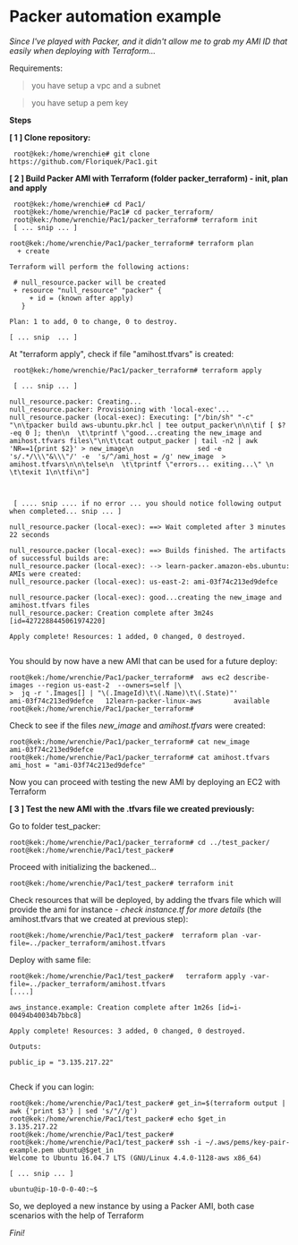 # Packer automation example


<i> Since I've played with Packer, and it didn't allow me to grab my AMI ID that easily when deploying with Terraform... </i> 

Requirements:

> you have setup a vpc and a subnet 

> you have setup a pem key

<b> Steps </b> 



<b> [ 1 ] Clone repository:</b>
```
 root@kek:/home/wrenchie# git clone https://github.com/Floriquek/Pac1.git
 ```
 
 
<b> [ 2 ] Build Packer AMI with Terraform (folder packer_terraform) - init, plan and apply</b>

```
 root@kek:/home/wrenchie# cd Pac1/
 root@kek:/home/wrenchie/Pac1# cd packer_terraform/
 root@kek:/home/wrenchie/Pac1/packer_terraform# terraform init 
 [ ... snip ... ]
 ```
 ```
 root@kek:/home/wrenchie/Pac1/packer_terraform# terraform plan
   + create

Terraform will perform the following actions:

  # null_resource.packer will be created
  + resource "null_resource" "packer" {
      + id = (known after apply)
    }

Plan: 1 to add, 0 to change, 0 to destroy.

[ ... snip  ... ]
```
At "terraform apply", check if file "amihost.tfvars" is created:

```
 root@kek:/home/wrenchie/Pac1/packer_terraform# terraform apply
 
 [ ... snip ... ]
 
null_resource.packer: Creating...
null_resource.packer: Provisioning with 'local-exec'...
null_resource.packer (local-exec): Executing: ["/bin/sh" "-c" "\n\tpacker build aws-ubuntu.pkr.hcl | tee output_packer\n\n\tif [ $? -eq 0 ]; then\n  \t\tprintf \"good...creating the new_image and amihost.tfvars files\"\n\t\tcat output_packer | tail -n2 | awk 'NR==1{print $2}' > new_image\n                sed -e 's/.*/\\\"&\\\"/' -e  's/^/ami_host = /g' new_image  > amihost.tfvars\n\n\telse\n  \t\tprintf \"errors... exiting...\" \n  \t\texit 1\n\tfi\n"]


 
 [ .... snip .... if no error ... you should notice following output when completed... snip ... ]

null_resource.packer (local-exec): ==> Wait completed after 3 minutes 22 seconds

null_resource.packer (local-exec): ==> Builds finished. The artifacts of successful builds are:
null_resource.packer (local-exec): --> learn-packer.amazon-ebs.ubuntu: AMIs were created:
null_resource.packer (local-exec): us-east-2: ami-03f74c213ed9defce

null_resource.packer (local-exec): good...creating the new_image and amihost.tfvars files
null_resource.packer: Creation complete after 3m24s [id=4272288445061974220]

Apply complete! Resources: 1 added, 0 changed, 0 destroyed.


```

You should by now have a new AMI that can be used for a future deploy:

```
root@kek:/home/wrenchie/Pac1/packer_terraform#  aws ec2 describe-images --region us-east-2  --owners=self |\
>  jq -r '.Images[] | "\(.ImageId)\t\(.Name)\t\(.State)"'
ami-03f74c213ed9defce   12learn-packer-linux-aws        available
root@kek:/home/wrenchie/Pac1/packer_terraform#

```

Check to see if the files <i> new_image </i> and <i> amihost.tfvars </i> were created:

```
root@kek:/home/wrenchie/Pac1/packer_terraform# cat new_image
ami-03f74c213ed9defce
root@kek:/home/wrenchie/Pac1/packer_terraform# cat amihost.tfvars
ami_host = "ami-03f74c213ed9defce"

```

Now you can proceed with testing the new AMI by deploying an EC2 with Terraform



<b>[ 3 ] Test the new AMI with the .tfvars file we created previously:</b>


Go to folder test_packer:

```
root@kek:/home/wrenchie/Pac1/packer_terraform# cd ../test_packer/
root@kek:/home/wrenchie/Pac1/test_packer#
```

Proceed with initializing the backened...

```
root@kek:/home/wrenchie/Pac1/test_packer# terraform init
```

Check resources that will be deployed, by adding the tfvars file which will provide the ami for instance - <i> check instance.tf for more details </i> (the amihost.tfvars that we created at previous step):

```
root@kek:/home/wrenchie/Pac1/test_packer#  terraform plan -var-file=../packer_terraform/amihost.tfvars

```

Deploy with same file:

```
root@kek:/home/wrenchie/Pac1/test_packer#   terraform apply -var-file=../packer_terraform/amihost.tfvars
[....]

aws_instance.example: Creation complete after 1m26s [id=i-00494b40034b7bbc8]

Apply complete! Resources: 3 added, 0 changed, 0 destroyed.

Outputs:

public_ip = "3.135.217.22"


```
Check if you can login:

```
root@kek:/home/wrenchie/Pac1/test_packer# get_in=$(terraform output | awk {'print $3'} | sed 's/"//g')
root@kek:/home/wrenchie/Pac1/test_packer# echo $get_in
3.135.217.22
root@kek:/home/wrenchie/Pac1/test_packer#
root@kek:/home/wrenchie/Pac1/test_packer# ssh -i ~/.aws/pems/key-pair-example.pem ubuntu@$get_in
Welcome to Ubuntu 16.04.7 LTS (GNU/Linux 4.4.0-1128-aws x86_64)

[ ... snip ... ]

ubuntu@ip-10-0-0-40:~$

```

So, we deployed a new instance by using a Packer AMI, both case scenarios with the help of Terraform

<i> Fini!  </i> 
